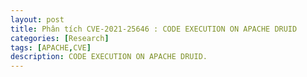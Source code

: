```yaml
---
layout: post
title: Phân tích CVE-2021-25646 : CODE EXECUTION ON APACHE DRUID
categories: [Research]
tags: [APACHE,CVE]
description: CODE EXECUTION ON APACHE DRUID.
---
```


